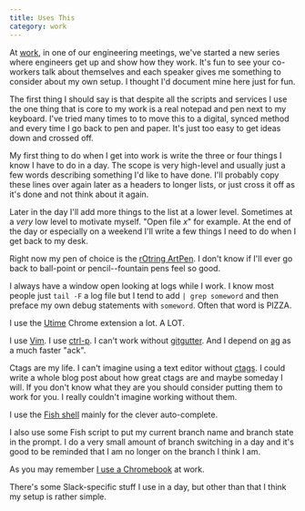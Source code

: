 ```yaml
---
title: Uses This
category: work
---
```


At [work](http://slack.com/), in one of our engineering meetings, we've started a new series where engineers get up and show how they work. It's fun to see your co-workers talk about themselves and each speaker gives me something to consider about my own setup. I thought I'd document mine here just for fun.

The first thing I should say is that despite all the scripts and services I use the one thing that is core to my work is a real notepad and pen next to my keyboard. I've tried many times to to move this to a digital, synced method and every time I go back to pen and paper. It's just too easy to get ideas down and crossed off.

My first thing to do when I get into work is write the three or four things I know I have to do in a day. The scope is very high-level and usually just a few words describing something I'd like to have done. I'll probably copy these lines over again later as a headers to longer lists, or just cross it off as it's done and not think about it again.

Later in the day I'll add more things to the list at a lower level. Sometimes at a _very_ low level to motivate myself. "Open file _x_" for example. At the end of the day or especially on a weekend I'll write a few things I need to do when I get back to my desk.

Right now my pen of choice is the [rOtring ArtPen](http://amzn.to/1WW9bPC). I don't know if I'll ever go back to ball-point or pencil--fountain pens feel so good.

I always have a window open looking at logs while I work. I know most people just `tail -F` a log file but I tend to add `| grep someword` and then preface my own debug statements with `someword`. Often that word is PIZZA.

I use the [Utime](https://chrome.google.com/webstore/detail/utime/kpcibgnngaaabebmcabmkocdokepdaki) Chrome extension a lot. A LOT.

I use [Vim](http://howivim.com/2016/andre-torrez/). I use [ctrl-p](https://github.com/ctrlpvim/ctrlp.vim). I can't work without [gitgutter](https://github.com/airblade/vim-gitgutter). And I depend on [ag](https://github.com/ggreer/the_silver_searcher) as a much faster "ack".

Ctags are my life. I can't imagine using a text editor without [ctags](https://en.wikipedia.org/wiki/Ctags). I could write a whole blog post about how great ctags are and maybe someday I will. If you don't know what they are you should consider putting them to work for you. I really couldn't imagine working without them.

I use the [Fish shell](https://fishshell.com/) mainly for the clever auto-complete.

I also use some Fish script to put my current branch name and branch state in the prompt. I do a very small amount of branch switching in a day and it's good to be reminded that I am no longer on the branch I think I am.

As you may remember [I use a Chromebook](http://torrez.org/2015/10/chromebook-four-week-review/) at work.

There's some Slack-specific stuff I use in a day, but other than that I think my setup is rather simple.
